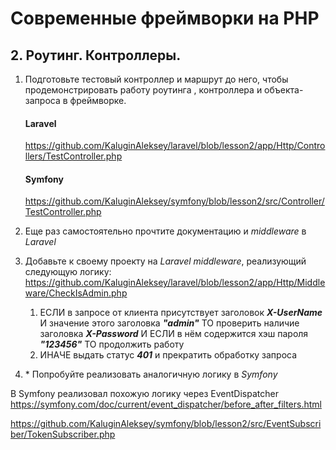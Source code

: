# Современные фреймворки на PHP

## 2. Роутинг. Контроллеры.

1. Подготовьте тестовый контроллер и маршрут до него, чтобы продемонстрировать работу роутинга , контроллера и объекта-запроса в фреймворке.
   #### Laravel
   https://github.com/KaluginAleksey/laravel/blob/lesson2/app/Http/Controllers/TestController.php
   
   #### Symfony
   https://github.com/KaluginAleksey/symfony/blob/lesson2/src/Controller/TestController.php
   
2. Еще раз самостоятельно прочтите документацию и _middleware_ в _Laravel_
3. Добавьте к своему проекту на _Laravel middleware_, реализующий следующую логику:
   https://github.com/KaluginAleksey/laravel/blob/lesson2/app/Http/Middleware/CheckIsAdmin.php

   1. ЕСЛИ в запросе от клиента присутствует заголовок _**X-UserName**_ И значение этого заголовка _**"admin"**_
   ТО проверить наличие заголовка _**X-Password**_
   И ЕСЛИ в нём содержится хэш пароля _**"123456"**_
   ТО продолжить работу
   2. ИНАЧЕ выдать статус _**401**_ и прекратить обработку запроса
4. \* Попробуйте реализовать аналогичную логику в _Symfony_

В Symfony реализовал похожую логику через EventDispatcher
https://symfony.com/doc/current/event_dispatcher/before_after_filters.html

https://github.com/KaluginAleksey/symfony/blob/lesson2/src/EventSubscriber/TokenSubscriber.php
